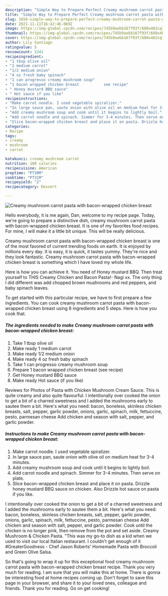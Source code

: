 ```yaml
---
description: "Simple Way to Prepare Perfect Creamy mushroom carrot pasta with bacon-wrapped chicken breast"
title: "Simple Way to Prepare Perfect Creamy mushroom carrot pasta with bacon-wrapped chicken breast"
slug: 1658-simple-way-to-prepare-perfect-creamy-mushroom-carrot-pasta-with-bacon-wrapped-chicken-breast
date: 2021-11-11T16:42:46.069Z
image: https://img-global.cpcdn.com/recipes/745b9aebb167f93f/680x482cq70/creamy-mushroom-carrot-pasta-with-bacon-wrapped-chicken-breast-recipe-main-photo.jpg
thumbnail: https://img-global.cpcdn.com/recipes/745b9aebb167f93f/680x482cq70/creamy-mushroom-carrot-pasta-with-bacon-wrapped-chicken-breast-recipe-main-photo.jpg
cover: https://img-global.cpcdn.com/recipes/745b9aebb167f93f/680x482cq70/creamy-mushroom-carrot-pasta-with-bacon-wrapped-chicken-breast-recipe-main-photo.jpg
author: Lily Santiago
ratingvalue: 5
reviewcount: 2241
recipeingredient:
- "1 tbsp olive oil"
- "1 medium carrot"
- "1/2 medium onion"
- "4 oz fresh baby spinach"
- "1 can progresso creamy mushroom soup"
- "1 bacon wrapped chicken breast           see recipe"
- " Honey mustard BBQ sauce"
- " Hot sauce if you like"
recipeinstructions:
- "Make carrot noodle. I used vegetable spiralizer."
- "In large sauce pan, saute onion with olive oil on medium heat for 3-4 minutes."
- "Add creamy mushroom soup and cook until it begins to lightly boil."
- "Add carrot noodle and spinach. Simmer for 3-4 minutes. Then serve on plate."
- "Slice bacon-wrapped chicken breast and place it on pasta. Drizzle honey mustard BBQ sauce on chicken. Also Drizzle hot sauce on pasta if you like."
categories:
- Recipe
tags:
- creamy
- mushroom
- carrot

katakunci: creamy mushroom carrot 
nutrition: 100 calories
recipecuisine: American
preptime: "PT30M"
cooktime: "PT31M"
recipeyield: "2"
recipecategory: Dessert

---
```



![Creamy mushroom carrot pasta with bacon-wrapped chicken breast](https://img-global.cpcdn.com/recipes/745b9aebb167f93f/680x482cq70/creamy-mushroom-carrot-pasta-with-bacon-wrapped-chicken-breast-recipe-main-photo.jpg)

Hello everybody, it is me again, Dan, welcome to my recipe page. Today, we're going to prepare a distinctive dish, creamy mushroom carrot pasta with bacon-wrapped chicken breast. It is one of my favorites food recipes. For mine, I will make it a little bit unique. This will be really delicious.

Creamy mushroom carrot pasta with bacon-wrapped chicken breast is one of the most favored of current trending foods on earth. It is enjoyed by millions every day. It is easy, it is quick, it tastes yummy. They're nice and they look fantastic. Creamy mushroom carrot pasta with bacon-wrapped chicken breast is something which I have loved my whole life.

Here is how you can achieve it. You need of Honey mustard BBQ. Then treat yourself to THIS Creamy Chicken and Bacon Pasta!- Nagi xx. The only thing I did different was add chopped brown mushrooms and red peppers, and baby spinach leaves.


To get started with this particular recipe, we have to first prepare a few ingredients. You can cook creamy mushroom carrot pasta with bacon-wrapped chicken breast using 8 ingredients and 5 steps. Here is how you cook that.

<!--inarticleads1-->

##### The ingredients needed to make Creamy mushroom carrot pasta with bacon-wrapped chicken breast:

1. Take 1 tbsp olive oil
1. Make ready 1 medium carrot
1. Make ready 1/2 medium onion
1. Make ready 4 oz fresh baby spinach
1. Take 1 can progresso creamy mushroom soup
1. Prepare 1 bacon wrapped chicken breast           (see recipe)
1. Get  Honey mustard BBQ sauce
1. Make ready  Hot sauce (if you like)


Reviews for Photos of Pasta with Chicken Mushroom Cream Sauce. This is quite creamy and also quite flavourful. I intentionally over cooked the onion to get a bit of a charred sweetness and I added the mushrooms early to sautee them a bit. Here&#39;s what you need: bacon, boneless, skinless chicken breasts, salt, pepper, garlic powder, onions, garlic, spinach, milk, fettuccine, pesto, parmesan cheese Add chicken and season with salt, pepper, and garlic powder. 

<!--inarticleads2-->

##### Instructions to make Creamy mushroom carrot pasta with bacon-wrapped chicken breast:

1. Make carrot noodle. I used vegetable spiralizer.
1. In large sauce pan, saute onion with olive oil on medium heat for 3-4 minutes.
1. Add creamy mushroom soup and cook until it begins to lightly boil.
1. Add carrot noodle and spinach. Simmer for 3-4 minutes. Then serve on plate.
1. Slice bacon-wrapped chicken breast and place it on pasta. Drizzle honey mustard BBQ sauce on chicken. Also Drizzle hot sauce on pasta if you like.


I intentionally over cooked the onion to get a bit of a charred sweetness and I added the mushrooms early to sautee them a bit. Here&#39;s what you need: bacon, boneless, skinless chicken breasts, salt, pepper, garlic powder, onions, garlic, spinach, milk, fettuccine, pesto, parmesan cheese Add chicken and season with salt, pepper, and garlic powder. Cook until the chicken is no longer pink, then remove from the pot and set aside. Creamy Mushroom &amp; Chicken Pasta. &#34;This was my go-to dish as a kid when we used to visit our local Italian restaurant. I couldn&#39;t get enough of it #GreaterGoodness - Chef Jason Roberts&#39; Homemade Pasta with Broccoli and Green Olive Salsa. 

So that's going to wrap it up for this exceptional food creamy mushroom carrot pasta with bacon-wrapped chicken breast recipe. Thank you very much for reading. I am sure that you will make this at home. There is gonna be interesting food at home recipes coming up. Don't forget to save this page in your browser, and share it to your loved ones, colleague and friends. Thank you for reading. Go on get cooking!
